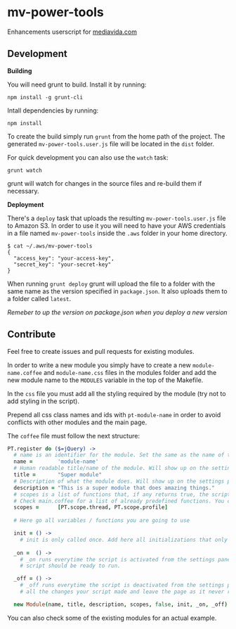 mv-power-tools
==============

Enhancements userscript for [mediavida.com](http://www.mediavida.com)

Development
-----------

**Building**

You will need grunt to build. Install it by running:
```
npm install -g grunt-cli
```

Intall dependencies by running:
```
npm install
```

To create the build simply run `grunt` from the home path of the project.
The generated `mv-power-tools.user.js` file will be located in the `dist` folder.

For quick development you can also use the `watch` task:
```
grunt watch
```
grunt will watch for changes in the source files and re-build them if necessary.

**Deployment**

There's a `deploy` task that uploads the resulting `mv-power-tools.user.js` file to Amazon S3. In order to use it you will need to have your AWS credentials in a file named `mv-power-tools` inside the `.aws` folder in your home directory.
```
$ cat ~/.aws/mv-power-tools
{
  "access_key": "your-access-key",
  "secret_key": "your-secret-key"
}
```

When running `grunt deploy` grunt will upload the file to a folder with the same name as the version specified in `package.json`. It also uploads them to a folder called `latest`.

*Remeber to up the version on package.json when you deploy a new version*

Contribute
----------
Feel free to create issues and pull requests for existing modules.

In order to write a new module you simply have to create a new `module-name.coffee` and `module-name.css` files in the modules folder and add the new module name to the `MODULES` variable in the top of the Makefile.

In the `css` file you must add all the styling required by the module (try not to add styling in the script).

Prepend all css class names and ids with `pt-module-name` in order to avoid conflicts with other modules and the main page.

The `coffee` file must follow the next structure:

```coffeescript
PT.register do ($=jQuery) ->
  # name is an identifier for the module. Set the same as the name of the file.
  name =        'module-name'
  # Human readable title/name of the module. Will show up on the settings panel.
  title =       "Super module"
  # Description of what the module does. Will show up on the settings panel.
  description = "This is a super module that does amazing things."
  # scopes is a list of functions that, if any returns true, the script will run
  # Check main.coffee for a list of already predefined functions. You can also add your own functions.
  scopes =      [PT.scope.thread, PT.scope.profile]
  
  # Here go all variables / functions you are going to use

  init = () ->
    # init is only called once. Add here all initializations that only need to be executed once.
    
  _on =  () ->
    # _on runs everytime the script is activated from the settings panel. After calling _on your
    # script should be ready to run.

  _off = () ->
    # _off runs everytime the script is deactivated from the settings panel. This should revert
    # all the changes your script made and leave the page as it never run.

  new Module(name, title, description, scopes, false, init, _on, _off)
```

You can also check some of the existing modules for an actual example.
